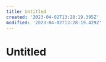 ```yaml
---
title: Untitled
created: '2023-04-02T13:28:19.395Z'
modified: '2023-04-02T13:28:19.429Z'
---
```


# Untitled
